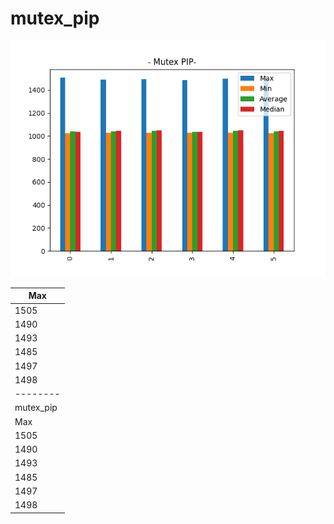 # mutex_pip
![mutex_pip](mutex_pip.png)

| Max       |
| --------- |
| 1505      |
| 1490      |
| 1493      |
| 1485      |
| 1497      |
| 1498      |
| --------  |
| mutex_pip |
| Max       |
| 1505      |
| 1490      |
| 1493      |
| 1485      |
| 1497      |
| 1498      |
